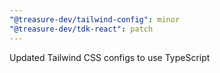 ```yaml
---
"@treasure-dev/tailwind-config": minor
"@treasure-dev/tdk-react": patch
---
```


Updated Tailwind CSS configs to use TypeScript

